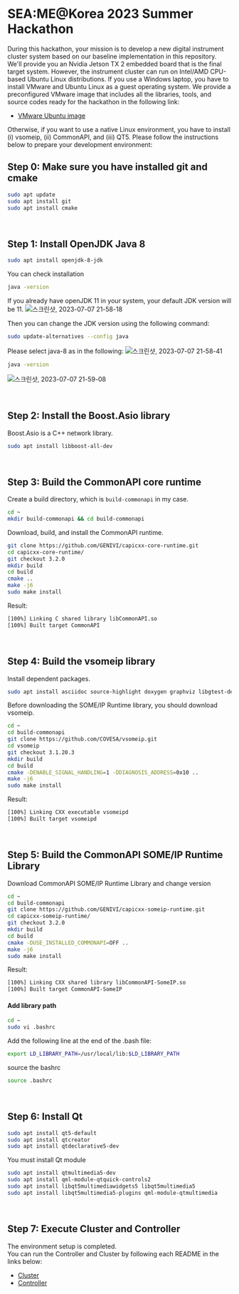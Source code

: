 # SEA:ME@Korea 2023 Summer Hackathon<br>

During this hackathon, your mission is to develop a new digital instrument cluster system based on our baseline implementation in this repository. We'll provide you an Nvidia Jetson TX 2 embedded board that is the final target system. However, the instrument cluster can run on Intel/AMD CPU-based Ubuntu Linux distributions. If you use a Windows laptop, you have to install VMware and Ubuntu Linux as a guest operating system. We provide a preconfigured VMware image that includes all the libraries, tools, and source codes ready for the hackathon in the following link:

- [VMware Ubuntu image](https://github.com/AveesLab/sea-me-hackathon-2023/blob/master/VMware%20Ubuntu%20image/README.md)<br>

Otherwise, if you want to use a native Linux environment, you have to install (i) vsomeip, (ii) CommonAPI, and (iii) QT5. Please follow the instructions below to prepare your development environment:
<!---
## Contents
- [Step 1: Install OpenJDK Java 8](#step-1-install-openjdk-java-8)
- [Step 2: Install Boost.Asio library](#step-2-install-boostasio-library)
- [Step 3: Build the CommonAPI Runtime Library](#step-3-build-the-commonapi-runtime-library)
- [Step 4: Build the vsomeip Library](#step-4-build-the-vsomeip-library)
- [Step 5: Build the CommonAPI SOME/IP Runtime Library](#step-5-build-the-commonapi-someip-runtime-library)
- [Step 6: Install Qt](#step-6-install-qt)
- [Step 7: Execute Cluster & Controller](#step-7-execute-cluster-and-controller)
---
<br>


# CommonAPI vSomeIP QT Setup
-->

## Step 0: Make sure you have installed git and cmake
```bash
sudo apt update
sudo apt install git
sudo apt install cmake
```

<br/>

## Step 1: Install OpenJDK Java 8
```bash
sudo apt install openjdk-8-jdk
```

You can check installation

```bash
java -version
```

If you already have openJDK 11 in your system, your default JDK version will be 11.
![스크린샷, 2023-07-07 21-58-18](https://github.com/AveesLab/sea-me-hackathon-2023/assets/96398568/49d28f85-6f4f-4ca6-a971-abfa95dd7f68)

Then you can change the JDK version using the following command:

```bash
sudo update-alternatives --config java
```

Please select java-8 as in the following: 
![스크린샷, 2023-07-07 21-58-41](https://github.com/AveesLab/sea-me-hackathon-2023/assets/96398568/130277ce-b1bd-4c0c-8375-8a877ab1c869)
```bash
java -version
```
![스크린샷, 2023-07-07 21-59-08](https://github.com/AveesLab/sea-me-hackathon-2023/assets/96398568/f3c6b169-3de6-4bba-83ba-087a9e92da07)


<br/>

## Step 2: Install the Boost.Asio library
Boost.Asio is a C++ network library.
```bash
sudo apt install libboost-all-dev
```

<br/>

## Step 3: Build the CommonAPI core runtime

Create a build directory, which is `build-commonapi` in my case.

```bash
cd ~
mkdir build-commonapi && cd build-commonapi
```

Download, build, and install the CommonAPI runtime.

```bash
git clone https://github.com/GENIVI/capicxx-core-runtime.git
cd capicxx-core-runtime/
git checkout 3.2.0
mkdir build
cd build
cmake ..
make -j6
sudo make install
```

Result:

```bash
[100%] Linking C shared library libCommonAPI.so
[100%] Built target CommonAPI
```

<br/>

## Step 4: Build the vsomeip library

Install dependent packages.
```bash
sudo apt install asciidoc source-highlight doxygen graphviz libgtest-dev
```
Before downloading the SOME/IP Runtime library, you should download vsomeip.

```bash
cd ~
cd build-commonapi
git clone https://github.com/COVESA/vsomeip.git
cd vsomeip
git checkout 3.1.20.3
mkdir build
cd build
cmake -DENABLE_SIGNAL_HANDLING=1 -DDIAGNOSIS_ADDRESS=0x10 ..
make -j6
sudo make install
```


Result:

```bash
[100%] Linking CXX executable vsomeipd
[100%] Built target vsomeipd
```

<br/>

## Step 5: Build the CommonAPI SOME/IP Runtime Library

Download CommonAPI SOME/IP Runtime Library and change version

```bash
cd ~
cd build-commonapi
git clone https://github.com/GENIVI/capicxx-someip-runtime.git
cd capicxx-someip-runtime/
git checkout 3.2.0
mkdir build
cd build
cmake -DUSE_INSTALLED_COMMONAPI=OFF ..
make -j6
sudo make install

```

Result:

```bash
[100%] Linking CXX shared library libCommonAPI-SomeIP.so
[100%] Built target CommonAPI-SomeIP
```

#### Add library path
```bash
cd ~
sudo vi .bashrc
```
Add the following line at the end of the .bash file:
```bash
export LD_LIBRARY_PATH=/usr/local/lib:$LD_LIBRARY_PATH
```

source the bashrc

```bash
source .bashrc
```
<br/>



## Step 6: Install Qt


```bash
sudo apt install qt5-default
sudo apt install qtcreator
sudo apt install qtdeclarative5-dev
```

You must install Qt module
```bash
sudo apt install qtmultimedia5-dev
sudo apt install qml-module-qtquick-controls2
sudo apt install libqt5multimediawidgets5 libqt5multimedia5
sudo apt install libqt5multimedia5-plugins qml-module-qtmultimedia
```


<br/>

## Step 7: Execute Cluster and Controller
The environment setup is completed.<br>
You can run the Controller and Cluster by following each README in the links below:
- [Cluster](https://github.com/AveesLab/sea-me-hackathon-2023/tree/master/Cluster)
- [Controller](https://github.com/AveesLab/sea-me-hackathon-2023/tree/master/Controller)
